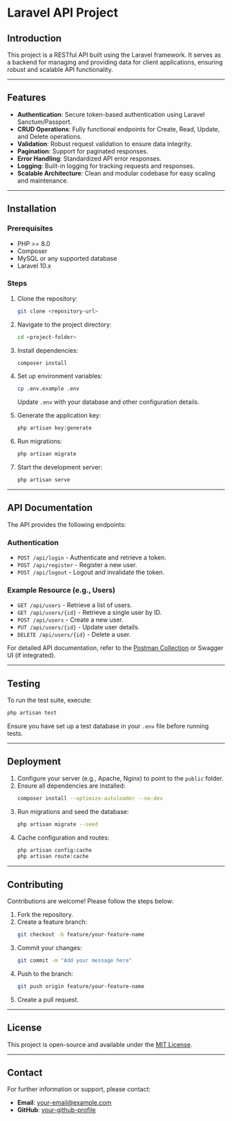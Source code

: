 # Laravel API Project

## Introduction
This project is a RESTful API built using the Laravel framework. It serves as a backend for managing and providing data for client applications, ensuring robust and scalable API functionality.

---

## Features

- **Authentication**: Secure token-based authentication using Laravel Sanctum/Passport.
- **CRUD Operations**: Fully functional endpoints for Create, Read, Update, and Delete operations.
- **Validation**: Robust request validation to ensure data integrity.
- **Pagination**: Support for paginated responses.
- **Error Handling**: Standardized API error responses.
- **Logging**: Built-in logging for tracking requests and responses.
- **Scalable Architecture**: Clean and modular codebase for easy scaling and maintenance.

---

## Installation

### Prerequisites
- PHP >= 8.0
- Composer
- MySQL or any supported database
- Laravel 10.x

### Steps

1. Clone the repository:
   ```bash
   git clone <repository-url>
   ```

2. Navigate to the project directory:
   ```bash
   cd <project-folder>
   ```

3. Install dependencies:
   ```bash
   composer install
   ```

4. Set up environment variables:
   ```bash
   cp .env.example .env
   ```
   Update `.env` with your database and other configuration details.

5. Generate the application key:
   ```bash
   php artisan key:generate
   ```

6. Run migrations:
   ```bash
   php artisan migrate
   ```

7. Start the development server:
   ```bash
   php artisan serve
   ```

---

## API Documentation

The API provides the following endpoints:

### Authentication
- `POST /api/login` - Authenticate and retrieve a token.
- `POST /api/register` - Register a new user.
- `POST /api/logout` - Logout and invalidate the token.

### Example Resource (e.g., Users)
- `GET /api/users` - Retrieve a list of users.
- `GET /api/users/{id}` - Retrieve a single user by ID.
- `POST /api/users` - Create a new user.
- `PUT /api/users/{id}` - Update user details.
- `DELETE /api/users/{id}` - Delete a user.

For detailed API documentation, refer to the [Postman Collection](#) or Swagger UI (if integrated).

---

## Testing

To run the test suite, execute:
```bash
php artisan test
```
Ensure you have set up a test database in your `.env` file before running tests.

---

## Deployment

1. Configure your server (e.g., Apache, Nginx) to point to the `public` folder.
2. Ensure all dependencies are installed:
   ```bash
   composer install --optimize-autoloader --no-dev
   ```
3. Run migrations and seed the database:
   ```bash
   php artisan migrate --seed
   ```
4. Cache configuration and routes:
   ```bash
   php artisan config:cache
   php artisan route:cache
   ```

---

## Contributing

Contributions are welcome! Please follow the steps below:

1. Fork the repository.
2. Create a feature branch:
   ```bash
   git checkout -b feature/your-feature-name
   ```
3. Commit your changes:
   ```bash
   git commit -m "Add your message here"
   ```
4. Push to the branch:
   ```bash
   git push origin feature/your-feature-name
   ```
5. Create a pull request.

---

## License

This project is open-source and available under the [MIT License](LICENSE).

---

## Contact

For further information or support, please contact:
- **Email**: your-email@example.com
- **GitHub**: [your-github-profile](https://github.com/your-profile)

